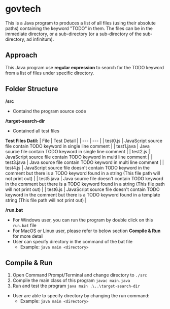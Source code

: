 # govtech
This is a Java program to produces a list of all files (using their absolute paths) containing the keyword "TODO" in them. The files can be in the immediate directory, or a sub-directory (or a sub-directory of the sub-directory, ad infinitum).

## Approach
This Java program use **regular expression** to search for the TODO keyword from a list of files under specific directory.

## Folder Structure
**/src**
 - Containd the program source code

**/target-search-dir**
 - Contained all test files

**Test Files Datil:**
| File | Test Detail |
| --- | --- |
| test0.js | JavaScript source file contain TODO keyword in single line comment |
| test1.java | Java source file contain TODO keyword in single line comment |
| test2.js | JavaScript source file contain TODO keyword in multi line comment |
| test3.java | Java source file contain TODO keyword in multi line comment |
| test4.js | JavaScript source file doesn't contain TODO keyword in the comment but there is a TODO keyword found in a string (This file path will not print out) |
| test5.java | Java source file doesn't contain TODO keyword in the comment but there is a TODO keyword found in a string (This file path will not print out) |
| test6.js | JavaScript source file doesn't contain TODO keyword in the comment but there is a TODO keyword found in a template string (This file path will not print out) |

**/run.bat**
 - For Windows user, you can run the program by double click on this `run.bat` file
 - For MacOS or Linux user, please refer to below section **Compile & Run** for more detail
 - User can specify directory in the command of the bat file
   - Example: `java main <directory>`
 

## Compile & Run
1. Open Command Prompt/Terminal and change directory to `./src`
2. Compile the main class of this program `javac main.java`
3. Run and test the program `java main .\..\target-search-dir`
 - User are able to specify directory by changing the run command:
   - Example: `java main <directory>`
